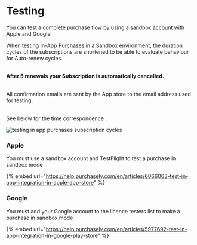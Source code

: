 # Testing

You can test a complete purchase flow by using a sandbox account with Apple and Google

When testing In-App Purchases in a Sandbox environment, the duration cycles of the subscriptions are shortened to be able to evaluate behaviour for Auto-renew cycles.

\
**After 5 renewals your Subscription is automatically cancelled.**

\
All confirmation emails are sent by the App store to the email address used for testing.

\
See below for the time correspondence :

![testing in app purchases subscription cycles](https://downloads.intercomcdn.com/i/o/357506852/71a22650ed94f3e94c8f9570/Screenshot+2021-06-03+at+10.27.34.jpg)

### Apple

You must use a sandbox account and TestFlight to test a purchase in sandbox mode

{% embed url="https://help.purchasely.com/en/articles/6066063-test-in-app-integration-in-apple-app-store" %}

### Google

You must add your Google account to the licence testers list to make a purchase in sandbox mode

{% embed url="https://help.purchasely.com/en/articles/5977692-test-in-app-integration-in-google-play-store" %}
